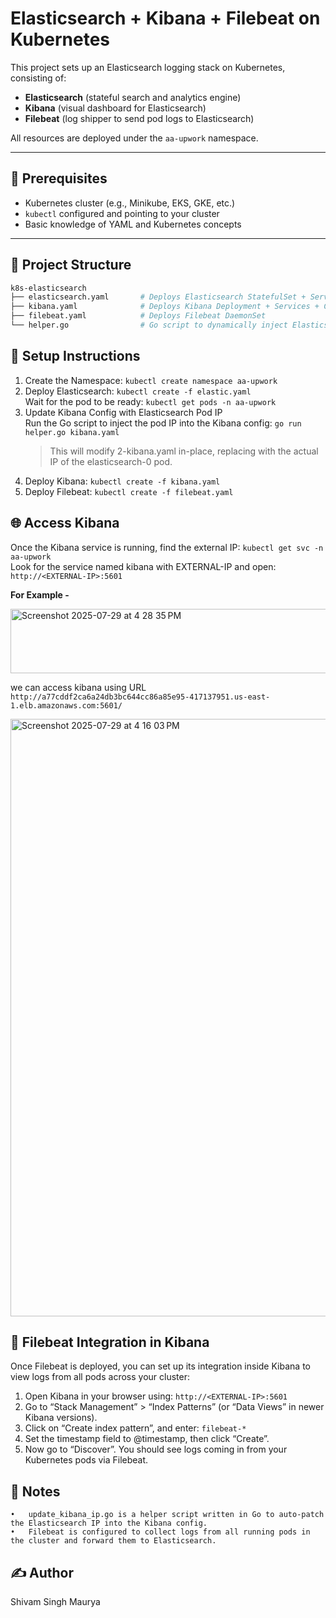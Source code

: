 # Elasticsearch + Kibana + Filebeat on Kubernetes

This project sets up an Elasticsearch logging stack on Kubernetes, consisting of:

- **Elasticsearch** (stateful search and analytics engine)
- **Kibana** (visual dashboard for Elasticsearch)
- **Filebeat** (log shipper to send pod logs to Elasticsearch)

All resources are deployed under the `aa-upwork` namespace.

---

## 🧱 Prerequisites

- Kubernetes cluster (e.g., Minikube, EKS, GKE, etc.)
- `kubectl` configured and pointing to your cluster
- Basic knowledge of YAML and Kubernetes concepts

---

## 📁 Project Structure

```bash
k8s-elasticsearch
├── elasticsearch.yaml       # Deploys Elasticsearch StatefulSet + Service
├── kibana.yaml              # Deploys Kibana Deployment + Services + ConfigMap
├── filebeat.yaml            # Deploys Filebeat DaemonSet
└── helper.go                # Go script to dynamically inject Elasticsearch pod IP into Kibana config

```
## 🚀 Setup Instructions

1. Create the Namespace: ```kubectl create namespace aa-upwork```
2. Deploy Elasticsearch: ```kubectl create -f elastic.yaml``` </br>
   Wait for the pod to be ready: ```kubectl get pods -n aa-upwork```
3. Update Kibana Config with Elasticsearch Pod IP </br>
    Run the Go script to inject the pod IP into the Kibana config: ```go run helper.go kibana.yaml```
   > This will modify 2-kibana.yaml in-place, replacing <IP> with the actual IP of the elasticsearch-0 pod.
4. Deploy Kibana: ```kubectl create -f kibana.yaml```
6. Deploy Filebeat: ```kubectl create -f filebeat.yaml```

## 🌐 Access Kibana

Once the Kibana service is running, find the external IP: ```kubectl get svc -n aa-upwork``` </br>
Look for the service named kibana with EXTERNAL-IP and open: ```http://<EXTERNAL-IP>:5601``` </br>

**For Example -**

<img width="1093" height="103" alt="Screenshot 2025-07-29 at 4 28 35 PM" src="https://github.com/user-attachments/assets/f402fcf7-6ca2-45fc-892d-22d1b681f07e" />

we can access kibana using URL ```http://a77cddf2ca6a24db3bc644cc86a85e95-417137951.us-east-1.elb.amazonaws.com:5601/``` </br>

<img width="1470" height="956" alt="Screenshot 2025-07-29 at 4 16 03 PM" src="https://github.com/user-attachments/assets/34d462c0-8c0b-4ca4-b307-3c959faaf6aa" />

## 🔧 Filebeat Integration in Kibana

Once Filebeat is deployed, you can set up its integration inside Kibana to view logs from all pods across your cluster:</br>

1. Open Kibana in your browser using: ```http://<EXTERNAL-IP>:5601```
2. Go to “Stack Management” > “Index Patterns” (or “Data Views” in newer Kibana versions).
3. Click on “Create index pattern”, and enter: ```filebeat-*```
4. Set the timestamp field to @timestamp, then click “Create”.
5. Now go to “Discover”. You should see logs coming in from your Kubernetes pods via Filebeat.

## 📌 Notes
	•	update_kibana_ip.go is a helper script written in Go to auto-patch the Elasticsearch IP into the Kibana config.
	•	Filebeat is configured to collect logs from all running pods in the cluster and forward them to Elasticsearch.

 ## ✍️ Author
  Shivam Singh Maurya
 
